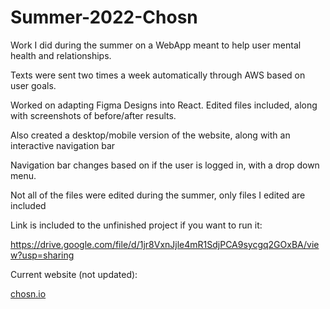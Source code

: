 # Summer-2022-Chosn

Work I did during the summer on a WebApp meant to help user mental health and relationships. 

Texts were sent two times a week automatically through AWS based on user goals.

Worked on adapting Figma Designs into React. Edited files included, along with screenshots of before/after results.

Also created a desktop/mobile version of the website, along with an interactive navigation bar

Navigation bar changes based on if the user is logged in, with a drop down menu.

Not all of the files were edited during the summer, only files I edited are included

Link is included to the unfinished project if you want to run it:

https://drive.google.com/file/d/1jr8VxnJjle4mR1SdjPCA9sycgq2GOxBA/view?usp=sharing



Current website (not updated): 

[chosn.io](https://www.chosn.io/)

